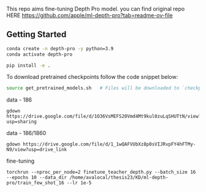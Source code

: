 This repo aims fine-tuning Depth Pro model. you can find original repo HERE https://github.com/apple/ml-depth-pro?tab=readme-ov-file




## Getting Started

```bash
conda create -n depth-pro -y python=3.9
conda activate depth-pro

pip install -e .
```

To download pretrained checkpoints follow the code snippet below:
```bash
source get_pretrained_models.sh   # Files will be downloaded to `checkpoints` directory.
```

data - 186
```
gdown https://drive.google.com/file/d/1O36VsMEFS20Vmd4Mt9kul0zuLqSHUTtN/view?usp=sharing
```

data - 186/1860
```
gdown https://drive.google.com/file/d/1_1wQAFVUbXz8p0sVIJRvpFY4hFTMy-N9/view?usp=drive_link
```

fine-tuning
```
torchrun --nproc_per_node=2 finetune_teacher_depth.py --batch_size 16 --epochs 10 --data_dir /home/avalocal/thesis23/KD/ml-depth-pro/train_few_shot_16 --lr 1e-5
```



